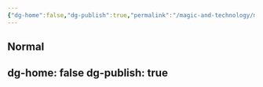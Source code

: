 ```yaml
---
{"dg-home":false,"dg-publish":true,"permalink":"/magic-and-technology/mythological-beings-and-entities/la-krosh/","dgPassFrontmatter":true,"noteIcon":""}
---
```



<userStyle>Normal</userStyle>
---
dg-home: false
dg-publish: true
---

